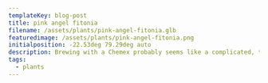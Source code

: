 ```yaml
---
templateKey: blog-post
title: pink angel fitonia
filename: /assets/plants/pink-angel-fitonia.glb
featuredimage: /assets/plants/pink-angel-fitonia.png
initialposition: -22.53deg 79.29deg auto
description: Brewing with a Chemex probably seems like a complicated, time-consuming ordeal, but once you get used to the process, it becomes a soothing ritual that's worth the effort every time.
tags:
  - plants
---
```

